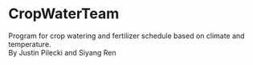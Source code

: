 # CropWaterTeam
Program for crop watering and fertilizer schedule based on climate and temperature.\
By Justin Pilecki and Siyang Ren
